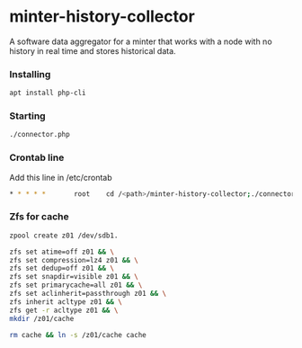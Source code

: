 # minter-history-collector
A software data aggregator for a minter that works with a node with no history in real time and stores historical data.

### Installing

```bash
apt install php-cli
```

### Starting
```bash
./connector.php
```

### Crontab line

Add this line in /etc/crontab
```bash
* * * * *       root    cd /<path>/minter-history-collector;./connector.php > connector.log 2>&1
```


### Zfs for cache
```bash
zpool create z01 /dev/sdb1.
```

```bash
zfs set atime=off z01 && \
zfs set compression=lz4 z01 && \
zfs set dedup=off z01 && \
zfs set snapdir=visible z01 && \
zfs set primarycache=all z01 && \
zfs set aclinherit=passthrough z01 && \
zfs inherit acltype z01 && \
zfs get -r acltype z01 && \
mkdir /z01/cache

rm cache && ln -s /z01/cache cache
```
